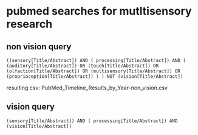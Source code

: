# pubmed searches for mutltisensory research

## non vision query

```
((sensory[Title/Abstract]) AND ( processing[Title/Abstract]) AND ( (auditory[Title/Abstract]) OR (touch[Title/Abstract]) OR (olfaction[Title/Abstract]) OR (multisensory[Title/Abstract]) OR (proprioception[Title/Abstract]) ) ) NOT (vision[Title/Abstract])
```

resulting csv: PubMed_Timeline_Results_by_Year-non_vision.csv

## vision query

```
(sensory[Title/Abstract]) AND ( processing[Title/Abstract]) AND (vision[Title/Abstract]) 
```